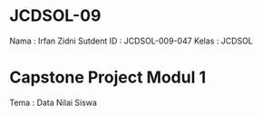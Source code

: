 # JCDSOL-09
Nama        : Irfan Zidni
Sutdent ID  : JCDSOL-009-047
Kelas       : JCDSOL

# Capstone Project Modul 1
Tema : Data Nilai Siswa
